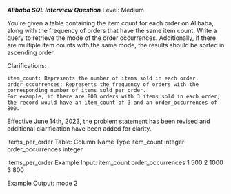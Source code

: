 ***Alibaba SQL Interview Question***
Level: Medium

You're given a table containing the item count for each order on Alibaba, along with the frequency of orders that have the same item count. Write a query to retrieve the 
mode of the order occurrences. Additionally, if there are multiple item counts with the same mode, the results should be sorted in ascending order.

Clarifications:

    item_count: Represents the number of items sold in each order.
    order_occurrences: Represents the frequency of orders with the corresponding number of items sold per order.
    For example, if there are 800 orders with 3 items sold in each order, the record would have an item_count of 3 and an order_occurrences of 800.

Effective June 14th, 2023, the problem statement has been revised and additional clarification have been added for clarity.

items_per_order Table:
Column Name    	     Type
 item_count	       integer
 order_occurrences integer
 
items_per_order Example Input:
  item_count	  order_occurrences
      1	             500
      2	             1000
      3	             800
      
Example Output:
     mode
      2
